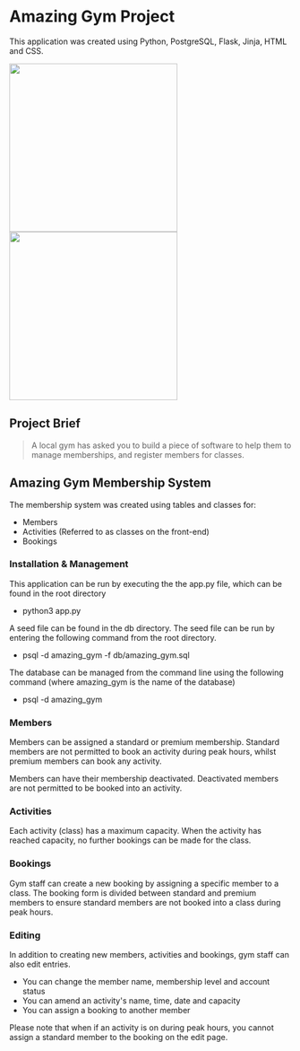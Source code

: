 # Amazing Gym Project

This application was created using Python, PostgreSQL, Flask, Jinja, HTML and CSS.

<img src="https://user-images.githubusercontent.com/100124261/166433653-0c45f78d-bcde-4ff9-8c8c-e89468d38126.png" width="300" />
<img src="https://user-images.githubusercontent.com/100124261/166434416-40277fab-be89-40e7-a5fb-de1c237a6cc0.png" width="300" />

## Project Brief

> A local gym has asked you to build a piece of software to help them to manage memberships, and register members for classes.

## Amazing Gym Membership System

The membership system was created using tables and classes for:

- Members
- Activities (Referred to as classes on the front-end)
- Bookings

### Installation & Management

This application can be run by executing the the app.py file, which can be found in the root directory

- python3 app.py

A seed file can be found in the db directory. The seed file can be run by entering the following command from the root directory.

- psql -d amazing_gym -f db/amazing_gym.sql

The database can be managed from the command line using the following command (where amazing_gym is the name of the database)

- psql -d amazing_gym

### Members

Members can be assigned a standard or premium membership. Standard members are not permitted to book an activity during peak hours, whilst premium members can book any activity.

Members can have their membership deactivated. Deactivated members are not permitted to be booked into an activity.

### Activities

Each activity (class) has a maximum capacity. When the activity has reached capacity, no further bookings can be made for the class.

### Bookings

Gym staff can create a new booking by assigning a specific member to a class. The booking form is divided between standard and premium members to ensure standard members are not booked into a class during peak hours.

### Editing


In addition to creating new members, activities and bookings, gym staff can also edit entries.

- You can change the member name, membership level and account status
- You can amend an activity's name, time, date and capacity
- You can assign a booking to another member 

Please note that when if an activity is on during peak hours, you cannot assign a standard member to the booking on the edit page.
